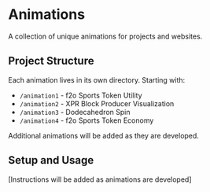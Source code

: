 # Animations

A collection of unique animations  for projects and websites.

## Project Structure

Each animation lives in its own directory. Starting with:

- `/animation1` - f2o Sports Token Utility
- `/animation2` - XPR Block Producer Visualization
- `/animation3` - Dodecahedron Spin
- `/animation4` - f2o Sports Token Economy

Additional animations will be added as they are developed.

## Setup and Usage

[Instructions will be added as animations are developed]
